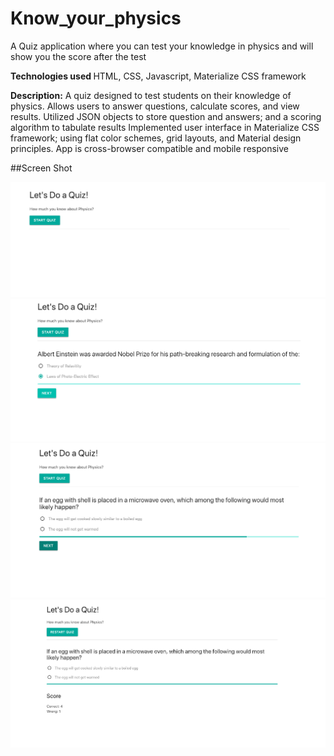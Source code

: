 # Know_your_physics
A Quiz application where you can test your knowledge in physics and will show you the score after the test

<b> Technologies used </b> HTML, CSS, Javascript, Materialize CSS framework


<b>Description:</b> A quiz designed to test students on their knowledge of physics.
Allows users to answer questions, calculate scores, and view results.
Utilized JSON objects to store question and answers; and a scoring algorithm to tabulate results
Implemented user interface in Materialize CSS framework; using flat color schemes, grid layouts, and Material design principles. App is cross-browser compatible and mobile responsive

##Screen Shot

<img src="screenshot/Screenshot-1.png" width="800">
<img src="screenshot/Screenshot-2.png" width="800">
<img src="screenshot/Screenshot-3.png" width="800">
<img src="screenshot/Screenshot-4.png" width="800">
